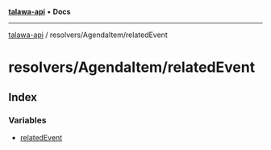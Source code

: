 [**talawa-api**](../../../README.md) • **Docs**

***

[talawa-api](../../../modules.md) / resolvers/AgendaItem/relatedEvent

# resolvers/AgendaItem/relatedEvent

## Index

### Variables

- [relatedEvent](variables/relatedEvent.md)
